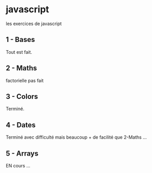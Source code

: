 # javascript
les exercices de javascript
## 1 - Bases
Tout est fait.
## 2 - Maths
factorielle pas fait
## 3 - Colors
Terminé.
## 4 - Dates
Terminé avec difficulté mais beaucoup + de facilité que 2-Maths ...
## 5 - Arrays
EN cours ...
